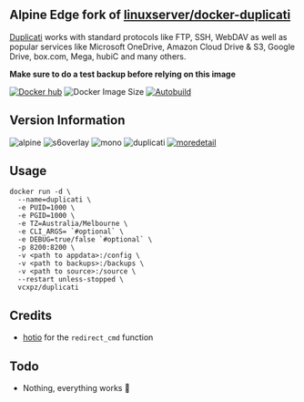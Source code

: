 ## Alpine Edge fork of [linuxserver/docker-duplicati](https://github.com/linuxserver/docker-duplicati/)
[Duplicati](https://www.duplicati.com/) works with standard protocols like FTP, SSH, WebDAV as well as popular services like Microsoft OneDrive, Amazon Cloud Drive & S3, Google Drive, box.com, Mega, hubiC and many others.

**Make sure to do a test backup before relying on this image**

[![Docker hub](https://img.shields.io/badge/docker%20hub-link-blue?style=for-the-badge&logo=docker)](https://hub.docker.com/repository/docker/vcxpz/duplicati) ![Docker Image Size](https://img.shields.io/docker/image-size/vcxpz/duplicati?style=for-the-badge&logo=docker) [![Autobuild](https://img.shields.io/badge/auto%20build-daily-blue?style=for-the-badge&logo=docker?color=d1aa67)](https://github.com/hydazz/docker-duplicati/actions?query=workflow%3A%22Docker+Update+CI%22)

## Version Information
![alpine](https://img.shields.io/badge/alpine-edge-0D597F?style=for-the-badge&logo=alpine-linux) ![s6overlay](https://img.shields.io/badge/s6--overlay-2.1.0.2-blue?style=for-the-badge) ![mono](https://img.shields.io/badge/mono-6.8.0.123-blue?style=for-the-badge) ![duplicati](https://img.shields.io/badge/duplicati-2.0.5.1-blue?style=for-the-badge) [![moredetail](https://img.shields.io/badge/more-detail-blue?style=for-the-badge)](https://github.com/hydazz/docker-duplicati/blob/main/package_versions.txt)

## Usage
```
docker run -d \
  --name=duplicati \
  -e PUID=1000 \
  -e PGID=1000 \
  -e TZ=Australia/Melbourne \
  -e CLI_ARGS= `#optional` \
  -e DEBUG=true/false `#optional` \
  -p 8200:8200 \
  -v <path to appdata>:/config \
  -v <path to backups>:/backups \
  -v <path to source>:/source \
  --restart unless-stopped \
  vcxpz/duplicati
```

## Credits
* [hotio](https://github.com/hotio) for the `redirect_cmd` function

## Todo
* Nothing, everything works 🙂
